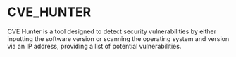 # CVE_HUNTER

CVE Hunter is a tool designed to detect security vulnerabilities by either inputting the software version or scanning the operating system and version via an IP address, providing a list of potential vulnerabilities.
